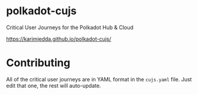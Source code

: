 # polkadot-cujs
Critical User Journeys for the Polkadot Hub &amp; Cloud 

https://karimjedda.github.io/polkadot-cujs/

# Contributing

All of the critical user journeys are in YAML format in the `cujs.yaml` file. Just edit that one, the rest will auto-update. 